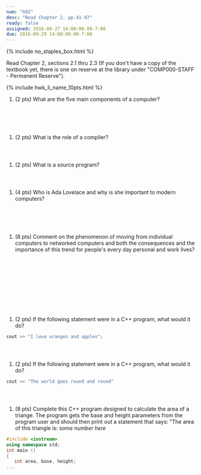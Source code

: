 ```yaml
---
num: "h02"
desc: "Read Chapter 2, pp.41-97"
ready: false
assigned: 2016-09-27 14:00:00.00-7:00
due: 2016-09-29 14:00:00.00-7:00
---
```


{% include no_staples_box.html %}

Read Chapter 2, sections 2.1 thru 2.3   (If you don't have a copy of the textbook yet, there is one on reserve at the library under "COMP000-STAFF - Permanent Reserve").

{% include hwk_li_name_10pts.html %}

1.  (2 pts) What are the five main components of a computer?  
  <div style="margin-bottom:6em"></div>

1.  (2 pts) What is the role of a compiler?
  <div style="margin-bottom:4em"></div>

1.  (2 pts) What is a source program?
  <div style="margin-bottom:4em"></div>

1.  (4 pts) Who is Ada Lovelace and why is she important to modern computers?
  <div style="margin-bottom:6em"></div>

1.  (8 pts) Comment on the phenomenon of moving from individual computers to networked computers and both the consequences and the importance of this trend for people's every day personal and work lives?
  <div style="margin-bottom:12em"></div>
  
1.  (2 pts) If the following statement were in a C++ program, what would it do?
```cpp
cout >> "I love oranges and apples";
```
  <div style="margin-bottom:4em"></div>

1.  (2 pts) If the following statement were in a C++ program, what would it do?
```cpp
cout << "The world goes round and round"
```
  <div style="margin-bottom:4em"></div>
  
1.  (8 pts) Complete this C++ program designed to calculate the area of a triange. The program gets the base and height parameters from the program user and should then print out a statement that says: "The area of this triangle is: <i>some number here</i>
```cpp
#include <iostream>
using namespace std;
int main ()
{
   int area, base, height;
...
```
  <div style="margin-bottom:12em"></div>
